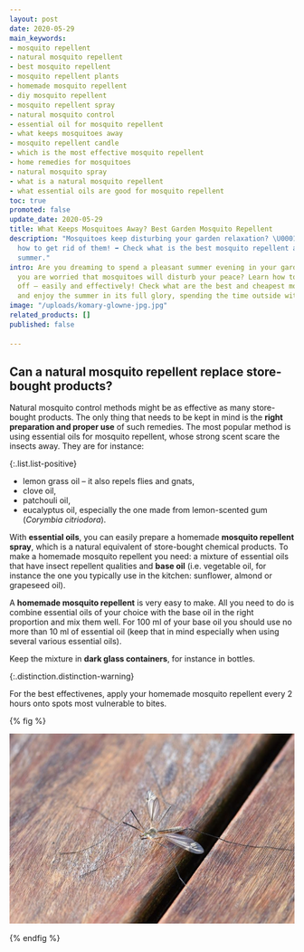 ```yaml
---
layout: post
date: 2020-05-29
main_keywords:
- mosquito repellent
- natural mosquito repellent
- best mosquito repellent
- mosquito repellent plants
- homemade mosquito repellent
- diy mosquito repellent
- mosquito repellent spray
- natural mosquito control
- essential oil for mosquito repellent
- what keeps mosquitoes away
- mosquito repellent candle
- which is the most effective mosquito repellent
- home remedies for mosquitoes
- natural mosquito spray
- what is a natural mosquito repellent
- what essential oils are good for mosquito repellent
toc: true
promoted: false
update_date: 2020-05-29
title: What Keeps Mosquitoes Away? Best Garden Mosquito Repellent
description: "Mosquitoes keep disturbing your garden relaxation? \U0001F99F Learn
  how to get rid of them! ➡️ Check what is the best mosquito repellent and enjoy the
  summer."
intro: Are you dreaming to spend a pleasant summer evening in your garden? Perhaps
  you are worried that mosquitoes will disturb your peace? Learn how to fight them
  off – easily and effectively! Check what are the best and cheapest mosquito repellents
  and enjoy the summer in its full glory, spending the time outside without any limitations.
image: "/uploads/komary-glowne-jpg.jpg"
related_products: []
published: false

---
```

## Can a natural mosquito repellent replace store-bought products?

Natural mosquito control methods might be as effective as many store-bought products. The only thing that needs to be kept in mind is the **right preparation and proper use** of such remedies. The most popular method is using essential oils for mosquito repellent, whose strong scent scare the insects away. They are for instance:

{:.list.list-positive}

* lemon grass oil – it also repels flies and gnats,
* clove oil,
* patchouli oil,
* eucalyptus oil, especially the one made from lemon-scented gum (_Corymbia citriodora_).

With **essential oils**, you can easily prepare a homemade **mosquito repellent spray**, which is a natural equivalent of store-bought chemical products. To make a homemade mosquito repellent you need: a mixture of essential oils that have insect repellent qualities and **base oil** (i.e. vegetable oil, for instance the one you typically use in the kitchen: sunflower, almond or grapeseed oil).

A **homemade mosquito repellent** is very easy to make. All you need to do is combine essential oils of your choice with the base oil in the right proportion and mix them well. For 100 ml of your base oil you should use no more than 10 ml of essential oil (keep that in mind especially when using several various essential oils).

Keep the mixture in **dark glass containers**, for instance in bottles.

{:.distinction.distinction-warning}

For the best effectivenes, apply your homemade mosquito repellent every 2 hours onto spots most vulnerable to bites.

{% fig %}

![Can a natural mosquito repellent replace store-bought products?](/uploads/domowe-sposoby-na-komary.jpg "Can a natural mosquito repellent replace store-bought products?")

{% endfig %}